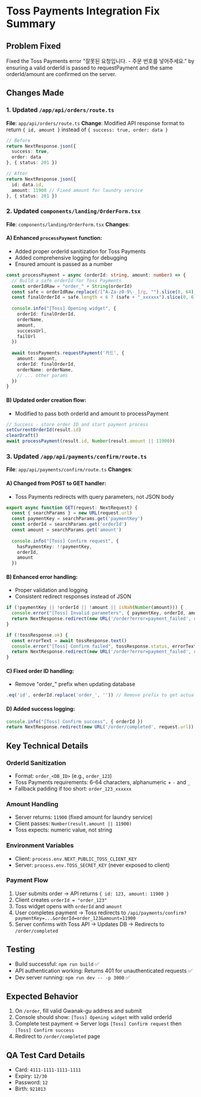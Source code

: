 # Toss Payments Integration Fix Summary

## Problem Fixed
Fixed the Toss Payments error "잘못된 요청입니다. - 주문 번호를 넣어주세요." by ensuring a valid orderId is passed to requestPayment and the same orderId/amount are confirmed on the server.

## Changes Made

### 1. Updated `/app/api/orders/route.ts`
**File**: `app/api/orders/route.ts`
**Change**: Modified API response format to return `{ id, amount }` instead of `{ success: true, order: data }`

```typescript
// Before
return NextResponse.json({
  success: true,
  order: data
}, { status: 201 })

// After  
return NextResponse.json({
  id: data.id,
  amount: 11900 // Fixed amount for laundry service
}, { status: 201 })
```

### 2. Updated `components/landing/OrderForm.tsx`
**File**: `components/landing/OrderForm.tsx`
**Changes**:

#### A) Enhanced `processPayment` function:
- Added proper orderId sanitization for Toss Payments
- Added comprehensive logging for debugging
- Ensured amount is passed as a number

```typescript
const processPayment = async (orderId: string, amount: number) => {
  // Build a safe orderId for Toss Payments
  const orderIdRaw = "order_" + String(orderId)
  const safe = orderIdRaw.replace(/[^A-Za-z0-9\-_]/g, "").slice(0, 64)
  const finalOrderId = safe.length < 6 ? (safe + "_xxxxxx").slice(0, 6) : safe
  
  console.info("[Toss] Opening widget", { 
    orderId: finalOrderId, 
    orderName, 
    amount, 
    successUrl, 
    failUrl 
  })
  
  await tossPayments.requestPayment('카드', {
    amount: amount,
    orderId: finalOrderId,
    orderName: orderName,
    // ... other params
  })
}
```

#### B) Updated order creation flow:
- Modified to pass both orderId and amount to processPayment

```typescript
// Success - store order ID and start payment process
setCurrentOrderId(result.id)
clearDraft()
await processPayment(result.id, Number(result.amount || 11900))
```

### 3. Updated `/app/api/payments/confirm/route.ts`
**File**: `app/api/payments/confirm/route.ts`
**Changes**:

#### A) Changed from POST to GET handler:
- Toss Payments redirects with query parameters, not JSON body

```typescript
export async function GET(request: NextRequest) {
  const { searchParams } = new URL(request.url)
  const paymentKey = searchParams.get('paymentKey')
  const orderId = searchParams.get('orderId')
  const amount = searchParams.get('amount')
  
  console.info("[Toss] Confirm request", { 
    hasPaymentKey: !!paymentKey, 
    orderId, 
    amount 
  })
```

#### B) Enhanced error handling:
- Proper validation and logging
- Consistent redirect responses instead of JSON

```typescript
if (!paymentKey || !orderId || !amount || isNaN(Number(amount))) {
  console.error("[Toss] Invalid parameters", { paymentKey, orderId, amount })
  return NextResponse.redirect(new URL('/order?error=payment_failed', request.url))
}

if (!tossResponse.ok) {
  const errorText = await tossResponse.text()
  console.error("[Toss] Confirm failed", tossResponse.status, errorText)
  return NextResponse.redirect(new URL('/order?error=payment_failed', request.url))
}
```

#### C) Fixed order ID handling:
- Remove "order_" prefix when updating database

```typescript
.eq('id', orderId.replace('order_', '')) // Remove prefix to get actual DB ID
```

#### D) Added success logging:
```typescript
console.info("[Toss] Confirm success", { orderId })
return NextResponse.redirect(new URL('/order/completed', request.url))
```

## Key Technical Details

### OrderId Sanitization
- Format: `order_<DB_ID>` (e.g., `order_123`)
- Toss Payments requirements: 6-64 characters, alphanumeric + `-` and `_`
- Fallback padding if too short: `order_123_xxxxxx`

### Amount Handling
- Server returns: `11900` (fixed amount for laundry service)
- Client passes: `Number(result.amount || 11900)`
- Toss expects: numeric value, not string

### Environment Variables
- Client: `process.env.NEXT_PUBLIC_TOSS_CLIENT_KEY`
- Server: `process.env.TOSS_SECRET_KEY` (never exposed to client)

### Payment Flow
1. User submits order → API returns `{ id: 123, amount: 11900 }`
2. Client creates `orderId = "order_123"`
3. Toss widget opens with `orderId` and `amount`
4. User completes payment → Toss redirects to `/api/payments/confirm?paymentKey=...&orderId=order_123&amount=11900`
5. Server confirms with Toss API → Updates DB → Redirects to `/order/completed`

## Testing
- Build successful: `npm run build` ✅
- API authentication working: Returns 401 for unauthenticated requests ✅
- Dev server running: `npm run dev -- -p 3000` ✅

## Expected Behavior
1. On `/order`, fill valid Gwanak-gu address and submit
2. Console should show: `[Toss] Opening widget` with valid orderId
3. Complete test payment → Server logs `[Toss] Confirm request` then `[Toss] Confirm success`
4. Redirect to `/order/completed` page

## QA Test Card Details
- Card: `4111-1111-1111-1111`
- Expiry: `12/30`
- Password: `12`
- Birth: `921013`
